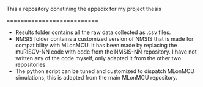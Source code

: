 This a repository conatining the appedix for my project thesis

==========================

- Results folder contains all the raw data collected as .csv files.
- NMSIS folder contains a customized version of NMSIS that is made for compatibility with MLonMCU. It has been made by replacing the muRISCV-NN code with code from the NMSIS-NN repository. I have not written any of the code myself, only adapted it from the other two repositories.
- The python script can be tuned and customized to dispatch MLonMCU simulations, this is adapted from the main MLonMCU repository.
